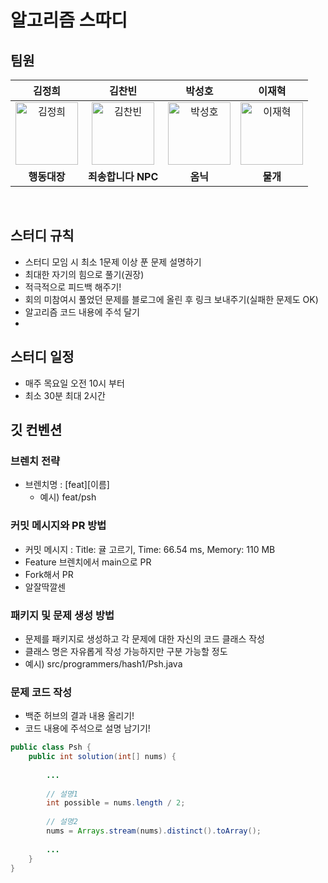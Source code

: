 # 알고리즘 스따디

## 팀원

|김정희|                                                                          김찬빈                                                                          |박성호|이재혁|
|:---:|:-----------------------------------------------------------------------------------------------------------------------------------------------------:|:---:|:---:|
|<img alt="김정희" src="https://user-images.githubusercontent.com/80394894/215561134-da53fca5-b85c-4d2f-b077-e83a707f3de0.png" height="100" width="100">| <img alt="김찬빈" src="https://user-images.githubusercontent.com/108569685/217835551-1572b6af-e7d7-4ca4-a184-d5fbec193352.png" height="100" width="100"> |<img alt="박성호" src="https://user-images.githubusercontent.com/80394894/215555107-23fa07fe-fe13-4fe2-8c2f-572ba9f3917c.png" height="100" width="100">|<img alt="이재혁" src="https://user-images.githubusercontent.com/95069395/215324198-c238be32-d721-4c18-8cea-e56f8ca35486.png" height="100" width="100">|
|**행동대장**|                                                                     **죄송합니다 NPC**                                                                     |**옴닉**|**물개**|
</br>


## 스터디 규칙
- 스터디 모임 시 최소 1문제 이상 푼 문제 설명하기
- 최대한 자기의 힘으로 풀기(권장)
- 적극적으로 피드백 해주기!
- 회의 미참여시 풀었던 문제를 블로그에 올린 후 링크 보내주기(실패한 문제도 OK)
- 알고리즘 코드 내용에 주석 달기
- 

## 스터디 일정
- 매주 목요일 오전 10시 부터
- 최소 30분 최대 2시간

## 깃 컨벤션
### 브렌치 전략
- 브렌치명 : [feat][이름]
  - 예시) feat/psh
  
### 커밋 메시지와 PR 방법
- 커밋 메시지 : Title: 귤 고르기, Time: 66.54 ms, Memory: 110 MB
- Feature 브렌치에서 main으로 PR
- Fork해서 PR
- 알잘딱깔센

### 패키지 및 문제 생성 방법
- 문제를 패키지로 생성하고 각 문제에 대한 자신의 코드 클래스 작성
- 클래스 명은 자유롭게 작성 가능하지만 구분 가능할 정도
- 예시) src/programmers/hash1/Psh.java

### 문제 코드 작성
- 백준 허브의 결과 내용 올리기!
- 코드 내용에 주석으로 설명 남기기!
```Java
public class Psh {
    public int solution(int[] nums) {
    
        ...
        
        // 설명1
        int possible = nums.length / 2;
        
        // 설명2
        nums = Arrays.stream(nums).distinct().toArray();
        
        ...
    }
}

```
